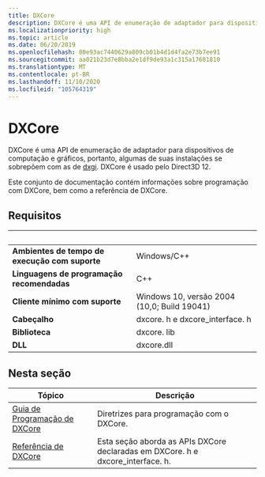 ```yaml
---
title: DXCore
description: DXCore é uma API de enumeração de adaptador para dispositivos DirectX.
ms.localizationpriority: high
ms.topic: article
ms.date: 06/20/2019
ms.openlocfilehash: 80e93ac7440629a809cb01b4d1d4fa2e73b7ee91
ms.sourcegitcommit: aa021b23d7e8bba2e1df9de93a1c315a17681810
ms.translationtype: MT
ms.contentlocale: pt-BR
ms.lasthandoff: 11/10/2020
ms.locfileid: "105764319"
---
```

# <a name="dxcore"></a>DXCore

DXCore é uma API de enumeração de adaptador para dispositivos de computação e gráficos, portanto, algumas de suas instalações se sobrepõem com as de [dxgi](../direct3ddxgi/dx-graphics-dxgi.md). DXCore é usado pelo Direct3D 12.

Este conjunto de documentação contém informações sobre programação com DXCore, bem como a referência de DXCore.

## <a name="requirements"></a>Requisitos

| &nbsp; | &nbsp; |
| ---- |:---- |
| **Ambientes de tempo de execução com suporte** | Windows/C++ |
| **Linguagens de programação recomendadas** | C++ |
| **Cliente mínimo com suporte** | Windows 10, versão 2004 (10,0; Build 19041) |
| **Cabeçalho** | dxcore. h e dxcore_interface. h |
| **Biblioteca** | dxcore. lib |
| **DLL** | dxcore.dll |

## <a name="in-this-section"></a>Nesta seção

| Tópico | Descrição |
|-|-|
| [Guia de Programação de DXCore](dxcore-programming-guide.md) | Diretrizes para programação com o DXCore. |
| [Referência de DXCore](dxcore-reference.md) | Esta seção aborda as APIs DXCore declaradas em DXCore. h e dxcore_interface. h. |
